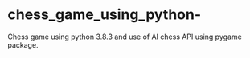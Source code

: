 # chess_game_using_python-
Chess game using python 3.8.3 and use of AI chess API using pygame package.
